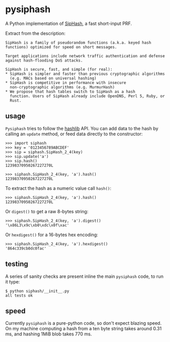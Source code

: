 pysiphash
====

A Python implementation of [SipHash](https://131002.net/siphash/), a
fast short-input PRF.

Extract from the description:

```
SipHash is a family of pseudorandom functions (a.k.a. keyed hash
functions) optimized for speed on short messages.

Target applications include network traffic authentication and defense
against hash-flooding DoS attacks.

SipHash is secure, fast, and simple (for real):
* SipHash is simpler and faster than previous cryptographic algorithms
  (e.g. MACs based on universal hashing)
* SipHash is competitive in performance with insecure
  non-cryptographic algorithms (e.g. MurmurHash)
* We propose that hash tables switch to SipHash as a hash
  function. Users of SipHash already include OpenDNS, Perl 5, Ruby, or
  Rust.
```

usage
----

`Pysiphash` tries to follow the
[hashlib](http://docs.python.org/2/library/hashlib.html) API. You can
add data to the hash by calling an `update` method, or feed data
directly to the constructor:

```:python
>>> import siphash
>>> key = '0123456789ABCDEF'
>>> sip = siphash.SipHash_2_4(key)
>>> sip.update('a')
>>> sip.hash()
12398370950267227270L

>>> siphash.SipHash_2_4(key, 'a').hash()
12398370950267227270L
```

To extract the hash as a numeric value call `hash()`:

```
>>> siphash.SipHash_2_4(key, 'a').hash()
12398370950267227270L
```

Or `digest()` to get a raw 8-bytes string:
```:python
>>> siphash.SipHash_2_4(key, 'a').digest()
'\x86L3\x9c\xb0\xdc\x0f\xac'
```

Or `hexdigest()` for a 16-bytes hex encoding:
```:python
>>> siphash.SipHash_2_4(key, 'a').hexdigest()
'864c339cb0dc0fac'
```

testing
----

A series of sanity checks are present inline the main `pysiphash`
code, to run it type:

```:bash
$ python siphash/__init__.py
all tests ok
```

speed
----

Currently `pysiphash` is a pure-python code, so don't expect blazing
speed. On my machine computing a hash from a ten byte string takes
around 0.31 ms, and hashing 1MiB blob takes 770 ms.
